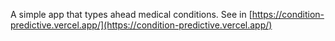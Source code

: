 A simple app that types ahead medical conditions. See in [https://condition-predictive.vercel.app/](https://condition-predictive.vercel.app/)
